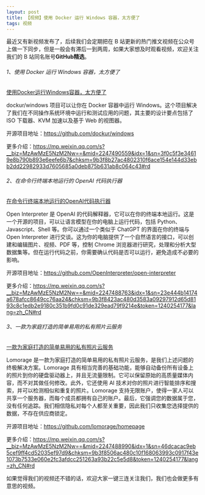 ```yaml
---
layout: post
title: 【视频】使用 Docker 运行 Windows 容器，太方便了
tags: 视频
---
```


最近又有新视频发布了，后续我们会定期把在 B 站更新的热门推文视频在公众号上做一下同步，但是一般会有滞后一到两周，如果大家想及时观看视频，欢迎关注我们的 B 站同名账号**GitHub精选**。

######  1、使用 Docker 运行 Windows 容器，太方便了

[使用Docker运行Windows容器，太方便了](https://www.bilibili.com/video/BV1Cw4m1C7jn/)

dockur/windows 项目可以让你在 Docker 容器中运行 Windows。这个项目解决了我们在不同操作系统环境中运行和测试应用的问题，其主要的设计要点包括了 ISO 下载器、KVM 加速以及基于 Web 的视图器。

开源项目地址：https://github.com/dockur/windows

更多介绍：https://mp.weixin.qq.com/s?__biz=MzAwMzE5NzM2Nw==&mid=2247490559&idx=1&sn=3f0c5f3e34619e8b790b893e6eefe6b7&chksm=9b3f8b27ac4802310f6ace154e144d33ebb2dd22982933d7605685a0deb875b631ab8c064c43#rd

###### 2、在命令行终端本地运行的 OpenAI 代码执行器

[在命令行终端本地运行的OpenAI代码执行器](https://www.bilibili.com/video/BV1Lb421h7xB/)

Open Interpreter 是 OpenAI 的代码解释器，它可以在你的终端本地运行。这是一个开源的项目，可以让语言模型在你的电脑上运行代码，包括 Python、Javascript、Shell 等。你可以通过一个类似于 ChatGPT 的界面在你的终端与 Open Interpreter 进行交谈。这为你的电脑提供了一个自然语言的接口，可以创建和编辑图片、视频、PDF 等，控制 Chrome 浏览器进行研究，处理和分析大型数据集等。但在运行代码之前，你需要确认代码是否可以运行，避免造成不必要的影响。

开源项目地址：https://github.com/OpenInterpreter/open-interpreter

更多介绍：https://mp.weixin.qq.com/s?__biz=MzAwMzE5NzM2Nw==&mid=2247488763&idx=1&sn=23e444b14174a678afcc8649cc76aa24&chksm=9b3f8423ac480d3583a09297912d65d8193c8c1edb2e9180c351b9fd0c91de329ead79f9214e&token=1240254177&lang=zh_CN#rd

###### 3、一款为家庭打造的简单易用的私有照片云服务

[一款为家庭打造的简单易用的私有照片云服务](https://www.bilibili.com/video/BV1t1421z7A6/)

Lomorage 是一款为家庭打造的简单易用的私有照片云服务，是我们上述问题的终极解决方案。Lomorage 具有相当完善的基础功能，能够自动备份所有设备上的照片到你的硬盘驱动器上，并且无流量限制。它可以保留原始的高质量媒体内容，而不对其做任何修改。此外，它还使用 AI 技术对你的照片进行智能排序和搜索，并可以检测相似和重复的照片。Lomorage 支持无限账户，使得一家人可以共享一个服务器，而每个成员都拥有自己的账户。最后，它强调您的数据属于您，没有任何追踪。我们相信隐私对每个人都至关重要，因此我们只收集您选择提供的数据，不存在供应商锁定。

开源项目地址：https://github.com/lomorage/homepage

更多介绍：https://mp.weixin.qq.com/s?__biz=MzAwMzE5NzM2Nw==&mid=2247488990&idx=1&sn=46dcacac9eb5cef9ff4cd52035ef97d9&chksm=9b3f8506ac480c10f168063993c0917f43e1073b7533e060e2fc3afdcc251263a93b22c5e5d8&token=1240254177&lang=zh_CN#rd

如果觉得我们的视频还不错的话，欢迎大家一键三连关注我们，我们也会做更多有意思的视频。
